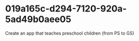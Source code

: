 # 019a165c-d294-7120-920a-5ad49b0aee05
Create an app that teaches preschool children (from PS to GS)
